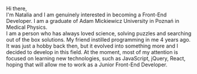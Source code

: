 Hi there, <br>
I'm Natalia and I am genuinely interested in becoming a Front-End Developer.
I am a graduate of Adam Mickiewicz University in Poznań in Medical Physics. <br> I am a person who has always loved science, solving puzzles and searching out of the box solutions. My friend instilled programming in me 4 years ago. It was just a hobby back then, but it evolved into something more and I decided to develop in this field. At the moment, most of my attention is focused on learning new technologies, such as JavaScript, jQuery, React, hoping that will allow me to work as a Junior Front-End Developer. 




<!--
**sosnierz/sosnierz** is a ✨ _special_ ✨ repository because its `README.md` (this file) appears on your GitHub profile.
